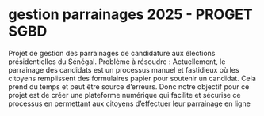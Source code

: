 # gestion parrainages 2025 - PROGET SGBD
Projet de gestion des parrainages de candidature aux élections présidentielles du Sénégal.
Problème à résoudre :
Actuellement, le parrainage des candidats est un processus manuel et fastidieux où les citoyens remplissent des formulaires papier pour soutenir un candidat. Cela prend du temps et peut être source d’erreurs.
Donc notre objectif pour ce projet est de créer une plateforme numérique qui facilite et sécurise ce processus en permettant aux citoyens d’effectuer leur parrainage en ligne
